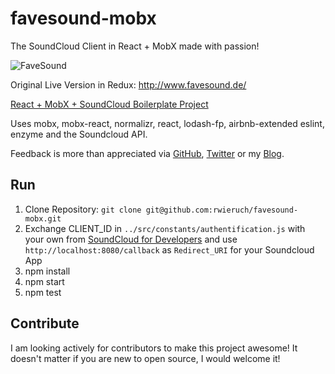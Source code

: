 # favesound-mobx

The SoundCloud Client in React + MobX made with passion!

![FaveSound](https://s31.postimg.org/bz6rw0kez/Screen_Shot_2016_07_08_at_18_15_17.png)

Original Live Version in Redux: http://www.favesound.de/

[React + MobX + SoundCloud Boilerplate Project](https://github.com/rwieruch/react-mobx-soundcloud)

Uses mobx, mobx-react, normalizr, react, lodash-fp, airbnb-extended eslint, enzyme and the Soundcloud API.

Feedback is more than appreciated via [GitHub](https://github.com/rwieruch), [Twitter](https://twitter.com/rwieruch) or my [Blog](http://www.robinwieruch.de/).

## Run

1. Clone Repository: `git clone git@github.com:rwieruch/favesound-mobx.git`
2. Exchange CLIENT_ID in `../src/constants/authentification.js` with your own from [SoundCloud for Developers](https://developers.soundcloud.com/) and use `http://localhost:8080/callback` as `Redirect_URI` for your Soundcloud App
3. npm install
4. npm start
5. npm test

## Contribute

I am looking actively for contributors to make this project awesome! It doesn't matter if you are new to open source, I would welcome it!

